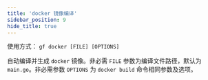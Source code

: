 ```yaml
---
title: 'docker 镜像编译'
sidebar_position: 9
hide_title: true
---
```


使用方式： `gf docker [FILE] [OPTIONS]`

自动编译并生成 `docker` 镜像。非必需 `FILE` 参数为编译文件路径，默认为 `main.go`。非必需参数 `OPTIONS` 为 `docker build` 命令相同参数及选项。